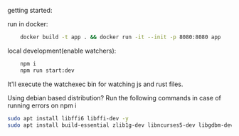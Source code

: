 getting started:

run in docker:

```sh
    docker build -t app . && docker run -it --init -p 8080:8080 app
```

local development(enable watchers):

```sh
    npm i
    npm run start:dev
```

It'll execute the watchexec bin for watching js and rust files.

Using debian based distribution? Run the following commands in case of running errors on npm i

```sh
sudo apt install libffi6 libffi-dev -y
sudo apt install build-essential zlib1g-dev libncurses5-dev libgdbm-dev libnss3-dev libssl-dev libreadline-dev libffi-dev curl libbz2-dev -y
```
